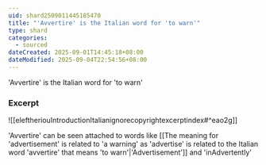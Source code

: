 ```yaml
---
uid: shard2509011445185470
title: "'Avvertire' is the Italian word for 'to warn'"
type: shard
categories:
  - sourced
dateCreated: 2025-09-01T14:45:18+08:00
dateModified: 2025-09-04T22:54:56+08:00
---
```

'Avvertire' is the Italian word for 'to warn'

### Excerpt
![[eleftheriouIntroductionItalianignorecopyrightexcerptindex#^eao2g]]

'Avvertire' can be seen attached to words like [[The meaning for 'advertisement' is related to 'a warning' as 'advertise' is related to the Italian word 'avvertire' that means 'to warn'|'Advertisement']] and 'inAdvertently'